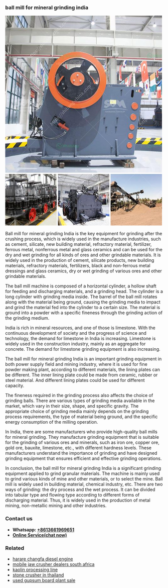 <h3>ball mill for mineral grinding india</h3><img src='1708499191.jpg' alt=''><p>Ball mill for mineral grinding India is the key equipment for grinding after the crushing process, which is widely used in the manufacture industries, such as cement, silicate, new building material, refractory material, fertilizer, ferrous metal, nonferrous metal and glass ceramics and can be used for the dry and wet grinding for all kinds of ores and other grindable materials. It is widely used in the production of cement, silicate products, new building materials, refractory materials, fertilizers, black and non-ferrous metal dressings and glass ceramics, dry or wet grinding of various ores and other grindable materials.</p><p>The ball mill machine is composed of a horizontal cylinder, a hollow shaft for feeding and discharging materials, and a grinding head. The cylinder is a long cylinder with grinding media inside. The barrel of the ball mill rotates along with the material being ground, causing the grinding media to impact and grind the material fed into the cylinder to a certain size. The material is ground into a powder with a specific fineness through the grinding action of the grinding medium.</p><p>India is rich in mineral resources, and one of those is limestone. With the continuous development of society and the progress of science and technology, the demand for limestone in India is increasing. Limestone is widely used in the construction industry, mainly as an aggregate for concrete. The demand for limestone grinding equipment is also increasing.</p><p>The ball mill for mineral grinding India is an important grinding equipment in both power supply field and mining industry, where it is used for fine powder making plant, according to different materials, the lining plates can be different. The inner lining plate could be made from ceramic, rubber or steel material. And different lining plates could be used for different capacity.</p><p>The fineness required in the grinding process also affects the choice of grinding balls. There are various types of grinding media available in the market, which vary in their size, shape, and specific gravity. The appropriate choice of grinding media mainly depends on the grinding process requirements, the type of material being ground, and the specific energy consumption of the milling operation.</p><p>In India, there are some manufacturers who provide high-quality ball mills for mineral grinding. They manufacture grinding equipment that is suitable for the grinding of various ores and minerals, such as iron ore, copper ore, gold ore, bauxite, limestone, etc., with different hardness levels. These manufacturers understand the importance of grinding and have designed grinding equipment that ensures efficient and effective grinding operations.</p><p>In conclusion, the ball mill for mineral grinding India is a significant grinding equipment applied to grind granular materials. The machine is mainly used to grind various kinds of mine and other materials, or to select the mine. Ball mill is widely used in building material, chemical industry, etc. There are two ways of grinding: the dry process and the wet process. It can be divided into tabular type and flowing type according to different forms of discharging material. Thus, it is widely used in the production of metal mining, non-metallic mining and other industries.</p><h3>Contact us</h3><ul><li><strong>Whatsapp:&nbsp;<a href="https://wa.me/8613661969651">+8613661969651</a></strong></li><li><a href="https://swt.shibang-china.com/?git&amp;zhl&amp;ball mill for mineral grinding india"><strong>Online Service(chat now)</strong></a></li></ul><h3>Related</h3><ul><li><a href='harare changfa diesel engine.md'>harare changfa diesel engine</a></li><li><a href='mobile jaw crusher dealers south africa.md'>mobile jaw crusher dealers south africa</a></li><li><a href='kaolin processing line.md'>kaolin processing line</a></li><li><a href='stone crusher in thailand.md'>stone crusher in thailand</a></li><li><a href='used gupsum board plant sale.md'>used gupsum board plant sale</a></li></ul>
